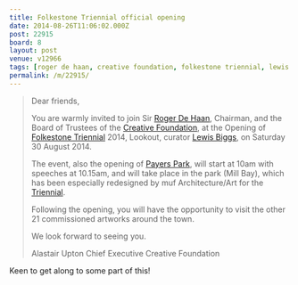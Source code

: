 ```yaml
---
title: Folkestone Triennial official opening
date: 2014-08-26T11:06:02.000Z
post: 22915
board: 8
layout: post
venue: v12966
tags: [roger de haan, creative foundation, folkestone triennial, lewis biggs, payers park, triennial]
permalink: /m/22915/
---
```

<blockquote>Dear friends,

You are warmly invited to join Sir <a href="/wiki/roger+de+haan">Roger De Haan</a>, Chairman, and the Board of Trustees of the <a href="/wiki/creative+foundation">Creative Foundation</a>, at the Opening of <a href="/wiki/folkestone+triennial">Folkestone Triennial</a> 2014, Lookout, curator <a href="/wiki/lewis+biggs">Lewis Biggs</a>, on Saturday 30 August 2014.

The event, also the opening of <a href="/wiki/payers+park">Payers Park</a>, will start at 10am with speeches at 10.15am, and will take place in the park (Mill Bay), which has been especially redesigned by muf Architecture/Art for the <a href="/wiki/triennial">Triennial</a>.

Following the opening, you will have the opportunity to visit the other 21 commissioned artworks around the town.

We look forward to seeing you.

Alastair Upton
Chief Executive 
Creative Foundation
</blockquote>

Keen to get along to some part of this!
